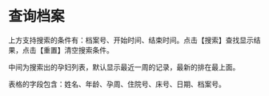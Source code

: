 # 查询档案

上方支持搜索的条件有：档案号、开始时间、结束时间。点击【搜索】查找显示结果，点击【重置】清空搜索条件。

中间为搜索出的孕妇列表，默认显示最近一周的记录，最新的排在最上面。

表格的字段包含：姓名、年龄、孕周、住院号、床号、日期、档案号。
